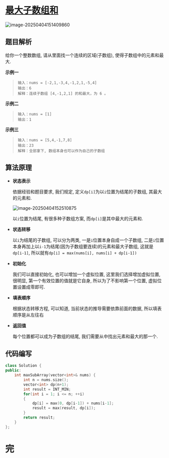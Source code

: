 # [最大子数组和](https://leetcode.cn/problems/maximum-subarray)

![image-20250404151409860](https://md-wind.oss-cn-nanjing.aliyuncs.com/md/20250404151409927.png)

## 题目解析

给你一个整数数组, 请从里面找一个连续的区域(子数组), 使得子数组中的元素和最大.

**示例一**

>```
>输入：nums = [-2,1,-3,4,-1,2,1,-5,4]
>输出：6
>解释：连续子数组 [4,-1,2,1] 的和最大，为 6 。
>```

**示例二**

>```
>输入：nums = [1]
>输出：1
>```

**示例三**

>```
>输入：nums = [5,4,-1,7,8]
>输出：23
>解释：全部拿下, 数组本身也可以作为自己的子数组
>```

## 算法原理

- **状态表示**

  依据经验和题目要求, 我们规定, 定义`dp[i]`为以`i`位置为结尾的子数组, 其最大的元素和.

  ![image-20250404152510875](https://md-wind.oss-cn-nanjing.aliyuncs.com/md/20250404152510916.png)

  以`i`位置为结尾, 有很多种子数组方案, 而`dp[i]`是其中最大的元素和.

- **状态转移**

  以`i`为结尾的子数组, 可以分为两类, 一是`i`位置本身自成一个子数组, 二是`i`位置本身再加上以`i-1`为结尾(因为子数组要连续)的元素和最大子数组, 这就是`dp[i-1]`, 所以就有`dp[i] = max(nums[i], nums[i] + dp[i-1])`

- **初始化**

  我们可以直接初始化, 也可以增加一个虚拟位置, 这里我们选择增加虚拟位置, 很明显, 第一个有效位置的值就是它自身, 所以为了不影响第一个位置, 虚拟位置设置成零即可.

- **填表顺序**

  根据状态转移方程, 可以知道, 当前状态的推导需要依靠前面的数据, 所以填表顺序是从左往右

- **返回值**

  每个位置都可以成为子数组的结尾, 我们需要从中找出元素和最大的那一个.

## 代码编写

```cpp
class Solution {
public:
    int maxSubArray(vector<int>& nums) {
        int n = nums.size();
        vector<int> dp(n+1);
        int result = INT_MIN;
        for(int i = 1; i <= n; ++i)
        {
            dp[i] = max(0, dp[i-1]) + nums[i-1];
            result = max(result, dp[i]);
        }
        return result;
    }
};
```

# 完